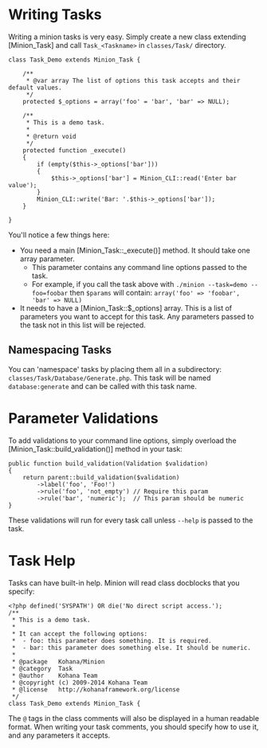 # Writing Tasks

Writing a minion tasks is very easy. 
Simply create a new class extending [Minion_Task] and call `Task_<Taskname>` in `classes/Task/` directory.

	class Task_Demo extends Minion_Task {

		/**
		 * @var array The list of options this task accepts and their default values.
		 */
		protected $_options = array('foo' = 'bar', 'bar' => NULL);

		/**
		 * This is a demo task.
		 *
		 * @return void
		 */
		protected function _execute()
		{
			if (empty($this->_options['bar']))
			{
				$this->_options['bar'] = Minion_CLI::read('Enter bar value');
			}
			Minion_CLI::write('Bar: '.$this->_options['bar']);
		}

	}

You'll notice a few things here:

 - You need a main [Minion_Task::_execute()] method. It should take one array parameter.
   - This parameter contains any command line options passed to the task.
   - For example, if you call the task above with 
   `./minion --task=demo --foo=foobar` then `$params` 
   will contain: `array('foo' => 'foobar', 'bar' => NULL)`
 - It needs to have a [Minion_Task::$_options] array. 
 This is a list of parameters you want to accept for this task. 
 Any parameters passed to the task not in this list will be rejected.

## Namespacing Tasks

You can 'namespace' tasks by placing them all in a subdirectory: `classes/Task/Database/Generate.php`. 
This task will be named `database:generate` and can be called with this task name.

# Parameter Validations

To add validations to your command line options, 
simply overload the [Minion_Task::build_validation()] method in your task:

	public function build_validation(Validation $validation)
	{
		return parent::build_validation($validation)
			->label('foo', 'Foo!')
			->rule('foo', 'not_empty') // Require this param
			->rule('bar', 'numeric');  // This param should be numeric
	}

These validations will run for every task call unless `--help` is passed to the task.

# Task Help

Tasks can have built-in help. Minion will read class docblocks that you specify:

	<?php defined('SYSPATH') OR die('No direct script access.');
	/**
	 * This is a demo task.
	 * 
	 * It can accept the following options:
	 *  - foo: this parameter does something. It is required.
	 *  - bar: this parameter does something else. It should be numeric.
	 * 
	 * @package   Kohana/Minion
	 * @category  Task
	 * @author    Kohana Team
	 * @copyright (c) 2009-2014 Kohana Team
	 * @license   http://kohanaframework.org/license
	 */
	class Task_Demo extends Minion_Task {

The `@` tags in the class comments will also be displayed in a human readable format. 
When writing your task comments, you should specify how to use it, and any parameters it accepts.
